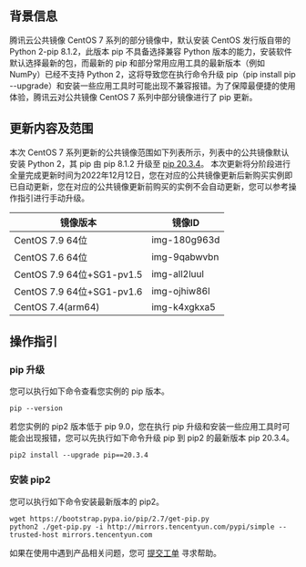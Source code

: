 ## 背景信息
腾讯云公共镜像 CentOS 7 系列的部分镜像中，默认安装 CentOS 发行版自带的Python 2-pip 8.1.2，此版本 pip 不具备选择兼容 Python 版本的能力，安装软件默认选择最新的包，而最新的 pip 和部分常用应用工具的最新版本（例如 NumPy）已经不支持 Python 2，这将导致您在执行命令升级 pip（pip install pip --upgrade）和安装一些应用工具时可能出现不兼容报错。为了保障最便捷的使用体验，腾讯云对公共镜像 CentOS 7 系列中部分镜像进行了 pip 更新。

## 更新内容及范围
本次 CentOS 7 系列更新的公共镜像范围如下列表所示，列表中的公共镜像默认安装 Python 2，其 pip 由 pip 8.1.2 升级至 [pip 20.3.4](https://pypi.org/project/pip/20.3.4/)。
<dx-alert infotype="explain" title="">
本次更新将分阶段进行全量完成更新时间为2022年12月12日，您在对应的公共镜像更新后新购买实例即已自动更新，您在对应的公共镜像更新前购买的实例不会自动更新，您可以参考操作指引进行手动升级。
</dx-alert>

| 镜像版本 | 镜像ID |
|---------|---------|
| CentOS 7.9 64位 |img-180g963d |
| CentOS 7.6 64位 |img-9qabwvbn |
| CentOS 7.9 64位+SG1-pv1.5 |	img-all2luul |
| CentOS 7.9 64位+SG1-pv1.6 |img-ojhiw86l |
| CentOS 7.4(arm64) |	img-k4xgkxa5|

## 操作指引
###  pip 升级
您可以执行如下命令查看您实例的 pip 版本。
```plaintext
pip --version
```
若您实例的 pip2 版本低于 pip 9.0，您在执行 pip 升级和安装一些应用工具时可能会出现报错，您可以先执行如下命令升级 pip 到 pip2 的最新版本 pip 20.3.4。
```plaintext
pip2 install --upgrade pip==20.3.4
```
### 安装 pip2
您可以执行如下命令安装最新版本的 pip2。
```plaintext
wget https://bootstrap.pypa.io/pip/2.7/get-pip.py
python2 ./get-pip.py -i http://mirrors.tencentyun.com/pypi/simple --trusted-host mirrors.tencentyun.com
```
如果在使用中遇到产品相关问题，您可 [提交工单](https://console.intl.cloud.tencent.com/workorder/category) 寻求帮助。
